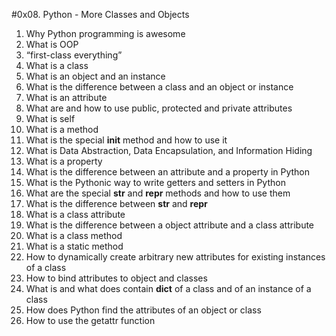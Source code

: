 #0x08. Python - More Classes and Objects

1. Why Python programming is awesome
2. What is OOP
3. “first-class everything”
4. What is a class
5. What is an object and an instance
6. What is the difference between a class and an object or instance
7. What is an attribute
8. What are and how to use public, protected and private attributes
9. What is self
10. What is a method
11. What is the special __init__ method and how to use it
12. What is Data Abstraction, Data Encapsulation, and Information Hiding
13. What is a property
14. What is the difference between an attribute and a property in Python
15. What is the Pythonic way to write getters and setters in Python
16. What are the special __str__ and __repr__ methods and how to use them
17. What is the difference between __str__ and __repr__
18. What is a class attribute
19. What is the difference between a object attribute and a class attribute
20. What is a class method
21. What is a static method
22. How to dynamically create arbitrary new attributes for existing instances of a class
23. How to bind attributes to object and classes
24. What is and what does contain __dict__ of a class and of an instance of a class
25. How does Python find the attributes of an object or class
26. How to use the getattr function

